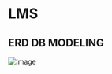 # LMS

## ERD DB MODELING
![image](https://github.com/MetanetTeamOne/LMS/assets/58325946/8108cf56-58b6-414e-aec5-90c6cd4b0cda)
